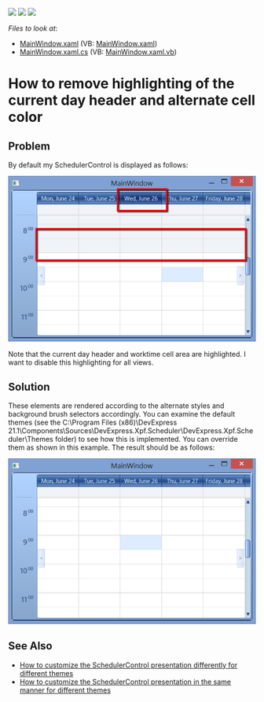 <!-- default badges list -->
![](https://img.shields.io/endpoint?url=https://codecentral.devexpress.com/api/v1/VersionRange/128657400/22.2.2%2B)
[![](https://img.shields.io/badge/Open_in_DevExpress_Support_Center-FF7200?style=flat-square&logo=DevExpress&logoColor=white)](https://supportcenter.devexpress.com/ticket/details/E4747)
[![](https://img.shields.io/badge/📖_How_to_use_DevExpress_Examples-e9f6fc?style=flat-square)](https://docs.devexpress.com/GeneralInformation/403183)
<!-- default badges end -->
<!-- default file list -->
*Files to look at*:

* [MainWindow.xaml](./CS/MainWindow.xaml) (VB: [MainWindow.xaml](./VB/MainWindow.xaml))
* [MainWindow.xaml.cs](./CS/MainWindow.xaml.cs) (VB: [MainWindow.xaml.vb](./VB/MainWindow.xaml.vb))
<!-- default file list end -->
# How to remove highlighting of the current day header and alternate cell color


## Problem

By default my SchedulerControl is displayed as follows:

<img src="https://raw.githubusercontent.com/DevExpress-Examples/how-to-remove-highlighting-of-the-current-day-header-and-alternate-cell-color-e4747/12.2.10+/media/674ed945-18f2-4540-9432-77980e02da12.png">

Note that the current day header and worktime cell area are highlighted. I want to disable this highlighting for all views. 

## Solution

These elements are rendered according to the alternate styles and background brush selectors accordingly. You can examine the default themes (see the C:\Program Files (x86)\DevExpress 21.1\Components\Sources\DevExpress.Xpf.Scheduler\DevExpress.Xpf.Scheduler\Themes folder) to see how this is implemented. You can override them as shown in this example. The result should be as follows:

<img src="https://raw.githubusercontent.com/DevExpress-Examples/how-to-remove-highlighting-of-the-current-day-header-and-alternate-cell-color-e4747/12.2.10+/media/e514375e-a8bd-4c5c-992f-4456f2cb0097.png">

## See Also

* <a href="https://www.devexpress.com/Support/Center/p/E3450">How to customize the SchedulerControl presentation differently for different themes</a>
* <a href="https://www.devexpress.com/Support/Center/p/E4012">How to customize the SchedulerControl presentation in the same manner for different themes</a>


